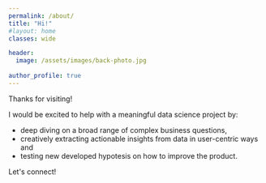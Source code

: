 ```yaml
---
permalink: /about/
title: "Hi!"
#layout: home
classes: wide

header: 
  image: /assets/images/back-photo.jpg
  
author_profile: true
---
```


<p>Thanks for visiting! </p>
<p>I would be excited to help with a meaningful data science project by: 
<ul>
<li> deep diving on a broad range of complex business questions, </li>
<li> creatively extracting actionable insights from data in user-centric ways and </li>
<li> testing new developed hypotesis on how to improve the product. </li>
</ul>
Let's connect!
</p>  
